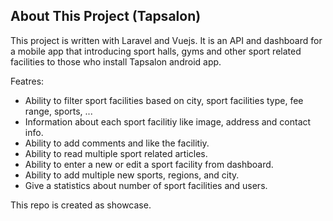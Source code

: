 
## About This Project (Tapsalon)

This project is written with Laravel and Vuejs. It is an API and dashboard for a mobile app that introducing sport halls, gyms and other sport related facilities to those who install Tapsalon android app. 

Featres: 

- Ability to filter sport facilities based on city, sport facilities type, fee range, sports, ... 
- Information about each sport facilitiy like image, address and contact info.
- Ability to add comments and like the facilitiy.
- Ability to read multiple sport related articles. 
- Ability to enter a new or edit a sport facility from dashboard. 
- Ability to add multiple new sports, regions, and city. 
- Give a statistics about number of sport facilities and users. 

This repo is created as showcase. 


